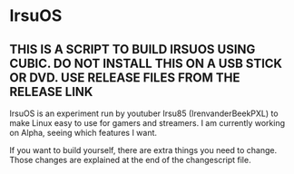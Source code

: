 # IrsuOS
## THIS IS A SCRIPT TO BUILD IRSUOS USING CUBIC. DO NOT INSTALL THIS ON A USB STICK OR DVD. USE RELEASE FILES FROM THE RELEASE LINK

IrsuOS is an experiment run by youtuber Irsu85 (IrenvanderBeekPXL) to make Linux easy to use for gamers and streamers. I am currently working on Alpha, seeing which features I want.

If you want to build yourself, there are extra things you need to change. Those changes are explained at the end of the changescript file.
